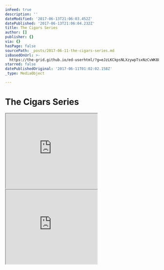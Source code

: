 ```yaml
---
inFeed: true
description: ''
dateModified: '2017-06-13T21:06:03.452Z'
datePublished: '2017-06-13T21:06:04.232Z'
title: The Cigars Series
author: []
publisher: {}
via: {}
hasPage: false
sourcePath: _posts/2017-06-11-the-cigars-series.md
isBasedOnUrl: >-
  https://the-grid.github.io/ed-userhtml/?g=eJzLKCkpsNLXzywpTsxNzCvWK88vyknRT85MTywq1k3UTSrKTE3TzcgsLskvqtQtSCwq0TUEAPG_Evs
starred: false
datePublishedOriginal: '2017-06-11T01:02:02.158Z'
_type: MediaObject

---
```

# The Cigars Series

<iframe src="https://the-grid.github.io/ed-userhtml/?g=eJzLKCkpsNLXzywpTsxNzCvWK88vyknRT85MTywq1k3UTSrKTE3TzcgsLskvqtQtSCwq0TUEAPG_Evs" height="244" style=""></iframe>

<iframe src="https://the-grid.github.io/ed-userhtml/?g=eJzLKCkpsNLXzywpTsxNzCvWK88vyknRT85MTywq1k3UTSrKTE3TzcgsLskvqtQtSCwq0TUCAPHAEvw" height="244" style=""></iframe>